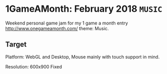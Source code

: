# 1GameAMonth: February 2018 `MUSIC`

Weekend personal game jam for my 1 game a month entry http://www.onegameamonth.com/ theme: Music.

## Target

Platform: WebGL and Desktop, Mouse mainly with touch 
support in mind.


Resolution: 600x900 Fixed

